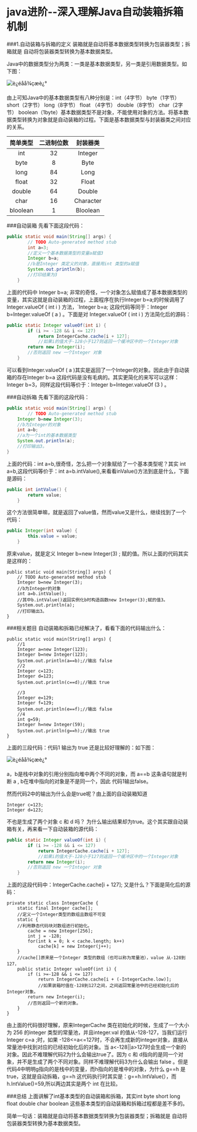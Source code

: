 # java进阶--深入理解Java自动装箱拆箱机制

###1.自动装箱与拆箱的定义
装箱就是自动将基本数据类型转换为包装器类型；拆箱就是 自动将包装器类型转换为基本数据类型。

Java中的数据类型分为两类：一类是基本数据类型，另一类是引用数据类型。如下图：

![è¿éåå¾çæè¿°](https://img-blog.csdn.net/20170418171248279?watermark/2/text/aHR0cDovL2Jsb2cuY3Nkbi5uZXQvdTAxMzMwOTg3MA==/font/5a6L5L2T/fontsize/400/fill/I0JBQkFCMA==/dissolve/70/gravity/SouthEast)

由上可知Java中的基本数据类型有八种分别是：int（4字节） byte（1字节） short（2字节） long（8字节） float （4字节） double（8字节） char（2字节） boolean（1byte）基本数据类型不是对象，不能使用对象的方法。将基本数据类型转换为对象就是自动装箱的过程。下面是基本数据类型与封装器类之间对应的关系。

| 简单类型 | 二进制位数 | 封装器类  |
| :------: | :--------: | :-------: |
|   int    |     32     |  Integer  |
|   byte   |     8      |   Byte    |
|   long   |     84     |   Long    |
|  float   |     32     |   Float   |
|  double  |     64     |  Double   |
|   char   |     16     | Character |
| bloolean |     1      | Bloolean  |

###自动装箱
先看下面这段代码：

```java
public static void main(String[] args) {
        // TODO Auto-generated method stub
        int a=3;
        //定义一个基本数据类型的变量a赋值3
        Integer b=a;
        //b是Integer 类定义的对象，直接用int 类型的a赋值    
        System.out.println(b);
        //打印结果为3
    }
```


上面的代码中 Integer b=a; 非常的奇怪，一个对象怎么赋值成了基本数据类型的变量，其实这就是自动装箱的过程，上面程序在执行Integer b=a;的时候调用了Integer.valueOf ( int i ) 方法，`Integer b=a; 这段代码等同于：Integer b=Integer.valueOf ( a ) 。下面是对 Integer.valueOf ( int i ) 方法简化后的源码：

```java
public static Integer valueOf(int i) {       
        if (i >= -128 && i <= 127)
            return IntegerCache.cache[i + 127];
            //如果i的值大于-128小于127则返回一个缓冲区中的一个Integer对象
        return new Integer(i);
        //否则返回 new 一个Integer 对象
    }
```


可以看到Integer.valueOf ( a )其实是返回了一个Integer的对象。因此由于自动装箱的存在Integer b=a 这段代码是没有毛病的。其实更简化的来写可以这样：Integer b=3，同样这段代码等价于：Integer b=Integer.valueOf (3 ) 。

###自动拆箱
先看下面的这段代码：

```java
public static void main(String[] args) {
        // TODO Auto-generated method stub
    Integer b=new Integer(3);
    //b为Integer的对象
    int a=b;
    //a为一个int的基本数据类型
    System.out.println(a);
    //打印输出3。
}
```
上面的代码：int a=b,很奇怪，怎么把一个对象赋给了一个基本类型呢？其实 int a=b,这段代码等价于：int a=b.intValue(),来看看inValue()方法到底是什么，下面是源码：

```java
public int intValue() {
        return value;
    }
```


这个方法很简单嘛，就是返回了value值，然而value又是什么，继续找到了一个代码：

```java
public Integer(int value) {
        this.value = value;
    }
```


原来value，就是定义 Integer b=new Integer(3) ; 赋的值。所以上面的代码其实是这样的：

    public static void main(String[] args) {
        // TODO Auto-generated method stub
        Integer b=new Integer(3);
        //b为Integer的对象
        int a=b.intValue();
        //其中b.intValue()返回实例化b时构造函数new Integer(3);赋的值3。
        System.out.println(a);
        //打印输出3。
    }
###相关题目
自动装箱和拆箱已经解决了，看看下面的代码输出什么：

    public static void main(String[] args) {        
        //1
        Integer a=new Integer(123);
        Integer b=new Integer(123);
        System.out.println(a==b);//输出 false
        //2 
        Integer c=123;
        Integer d=123;  
        System.out.println(c==d);//输出 true
    
        //3
        Integer e=129;
        Integer f=129;
        System.out.println(e==f);//输出 false
        //4
        int g=59;
        Integer h=new Integer(59);
        System.out.println(g==h);//输出 true
    }
上面的三段代码：代码1 输出为 true 还是比较好理解的：如下图：

![è¿éåå¾çæè¿°](https://img-blog.csdn.net/20170419095258057?watermark/2/text/aHR0cDovL2Jsb2cuY3Nkbi5uZXQvdTAxMzMwOTg3MA==/font/5a6L5L2T/fontsize/400/fill/I0JBQkFCMA==/dissolve/70/gravity/SouthEast)

a，b是栈中对象的引用分别指向堆中两个不同的对象，而 a==b 这条语句就是判断 a , b在堆中指向的对象是不是同一个，因此 代码1输出false。

然而代码2中的输出为什么会是true呢？由上面的自动装箱知道

    Integer c=123;
    Integer d=123;  
不也是生成了两个对象 c 和 d 吗？ 为什么输出结果却为true。这个其实跟自动装箱有关，再来看一下自动装箱的源代码：

```java
public static Integer valueOf(int i) {       
        if (i >= -128 && i <= 127)
            return IntegerCache.cache[i + 127];
            //如果i的值大于-128小于127则返回一个缓冲区中的一个Integer对象
        return new Integer(i);
        //否则返回 new 一个Integer 对象
    }
```


上面的这段代码中：IntegerCache.cache[i + 127]; 又是什么？下面是简化后的源码：

    private static class IntegerCache {
        static final Integer cache[];
        //定义一个Integer类型的数组且数组不可变
        static {  
        //利用静态代码块对数组进行初始化。                     
            cache = new Integer[256];
            int j = -128;
            for(int k = 0; k < cache.length; k++)
                cache[k] = new Integer(j++);
        }
        //cache[]原来是一个Integer 类型的数组（也可以称为常量池），value 从-128到127，
        public static Integer valueOf(int i) {   
            if (i >=-128 && i <= 127)        
                return IntegerCache.cache[i + (-IntegerCache.low)];
                //如果装箱时值在-128到127之间，之间返回常量池中的已经初始化后的Integer对象。
            return new Integer(i);
            //否则返回一个新的对象。
        }
    }

由上面的代码很好理解，原来IntegerCache 类在初始化的时候，生成了一个大小为 256 的integer 类型的常量池，并且integer.val 的值从-128-127，当我们运行 Integer c=a ;时，如果 -128<=a<=127时，不会再生成新的integer对象，直接从常量池中找到对应的已经初始化后的对象。当 a<-128||a>127时会生成一个新的对象。因此不难理解代码2为什么会输出true了。因为 c 和 d指向的是同一个对象，并不是生成了两个不同对象。同样不难理解代码3为什么会输出 false 。但是代码4中明明g指向的是栈中的变量，而h指向的是堆中的对象，为什么 g==h 是true，这就是自动拆箱，g==h 这代码执行时其实是：g==h.IntValue(），而h.IntValue()=59,所以两边其实是两个 int 在比较。

###总结
上面讲解了int基本类型的自动装箱和拆箱，其实int byte short long float double char boolean 这些基本类型的自动装箱和拆箱过程都是差不多的。

简单一句话：装箱就是自动将基本数据类型转换为包装器类型；拆箱就是 自动将包装器类型转换为基本数据类型。
